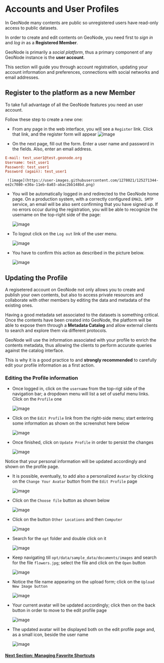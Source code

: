 # Accounts and User Profiles
In GeoNode many contents are public so unregistered users have read-only access to public datasets.

In order to create and edit contents on GeoNode, you need first to *sign in* and *log in* as a **Registered Member**.

GeoNode is primarily a *social platform*, thus a primary component of any GeoNode instance is the **user account**.

This section will guide you through account registration, updating your account information and preferences, connections with social networks and email addresses.

## Register to the platform as a new Member
To take full advantage of all the GeoNode features you need an user account.

Follow these step to create a new one:

 - From any page in the web interface, you will see a `Register` link. Click that link, and the register form will appear
     ![image](https://user-images.githubusercontent.com/1278021/125270714-3b5c1280-e30a-11eb-9ad6-cfa14a77af5d.png)

 - On the next page, fill out the form. Enter a user name and password in the fields. Also, enter an email address.
 
```ini
E-mail: test_user1@test.geonode.org
Username: test_user1
Password: test_user1
Password (again): test_user1
```
   
     ![image](https://user-images.githubusercontent.com/1278021/125271344-ee2c7080-e30a-11eb-8a03-abac2bb148bd.png)
   
- You will be automatically logged in and redirected to the GeoNode home page. On a production system, with a correctly configured `EMAIL SMTP` service, an email will be also sent confirming that you have signed up. If no errors occur during the registration, you will be able to recognize the username on the top-right side of the page:

    ![image](https://user-images.githubusercontent.com/1278021/125273295-0f8e5c00-e30d-11eb-97bf-b0e88b100616.png)
 
- To logout click on the `Log out` link of the user menu.

    ![image](https://user-images.githubusercontent.com/1278021/125273494-44021800-e30d-11eb-95e8-3552578f6a4b.png)

- You have to confirm this action as described in the picture below.

     ![image](https://user-images.githubusercontent.com/1278021/125273589-5f6d2300-e30d-11eb-9865-a1133a677189.png)

## Updating the Profile
A regisetered account on GeoNode not only allows you to create and publish your own contents, but also to access private resources and collaborate with other members by editing the data and metadata of the existing ones.

Having a good metadata set associated to the datasets is something critical. Once the contents have been created into GeoNode, the platform will be able to expose them through a **Metadata Catalog** and allow external clients to search and explore them via different protocols.

GeoNode will use the information associated with your profile to enrich the contents metadata, thus allowing the clients to perform accurate queries against the catalog interface.

This is why it is a good practice to and **strongly recommended** to carefully edit your profile information as a first action.

### Editing the Profile information
- Once logged in, click on the `username` from the top-rigt side of the navigation bar; a dropdown menu will list a set of useful menu links. Click on the `Profile` one

     ![image](https://user-images.githubusercontent.com/1278021/125289898-0a86d800-e320-11eb-8976-33aa172cdda7.png)

- Click on the `Edit Profile` link from the right-side menu; start entering some information as shown on the screenshot here below

     ![image](https://user-images.githubusercontent.com/1278021/125290551-b92b1880-e320-11eb-81a8-4788cd66a391.png)

- Once finished, click on `Update Profile` in order to persist the changes
  
     ![image](https://user-images.githubusercontent.com/1278021/125290731-ed063e00-e320-11eb-9775-54f21bca5e83.png)
       
Notice that your personal information will be updated accordingly and shown on the profile page.

- It is possible, eventually, to add also a personalized `Avatar` by clicking on the `Change Your Avatar` button from the `Edit Profile` page
     
     ![image](https://user-images.githubusercontent.com/1278021/125291821-1bd0e400-e322-11eb-8a1c-4f71a67cf1ca.png)

- Click on the `Choose file` button as shown below
     
     ![image](https://user-images.githubusercontent.com/1278021/125291928-37d48580-e322-11eb-839c-d0d88e21838a.png)

- Click on the button `Other Locations` and then `Computer`
     
     ![image](https://user-images.githubusercontent.com/1278021/125307877-bafcd800-e330-11eb-9f24-ddf35fafa526.png)

- Search for the `opt` folder and double click on it
     
     ![image](https://user-images.githubusercontent.com/1278021/125308072-e384d200-e330-11eb-8e47-c1034653330f.png)

- Keep navigating till `opt/data/sample_data/documents/images` and search for the file `flowers.jpg`; select the file and click on the `Open` button
     
     ![image](https://user-images.githubusercontent.com/1278021/125308459-352d5c80-e331-11eb-8f70-7c18fdb5a19c.png)

- Notice the file name appearing on the upload form; click on the `Upload New Image button`
     
     ![image](https://user-images.githubusercontent.com/1278021/125308651-5f7f1a00-e331-11eb-887f-18f0a55c95b8.png)

- Your current avatar will be updated accordingly; click then on the back button in order to move to the edit profile page
     
     ![image](https://user-images.githubusercontent.com/1278021/125308854-8d645e80-e331-11eb-8606-11bef4ba427a.png)

- The updated avatar will be displayed both on the edit profile page and, as a small icon, beside the user name
     
     ![image](https://user-images.githubusercontent.com/1278021/125308963-a5d47900-e331-11eb-9180-a7c12bc2191d.png)

#### [Next Section: Managing Favorite Shortcuts](USER_FAVORITES.md)
